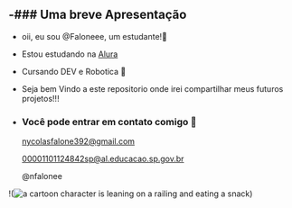 -###  Uma breve Apresentação
-
- oii, eu sou @Faloneee, um estudante!👋
- Estou estudando na [Alura](https://www.alura.com.br)
- Cursando DEV e Robotica 🦾
- Seja bem Vindo a este repositorio onde irei compartilhar meus futuros projetos!!!
  

- ### Você pode entrar em contato comigo 📧
  nycolasfalone392@gmail.com

  00001101124842sp@al.educacao.sp.gov.br

  @nfalonee

!(<img src="https://media1.tenor.com/m/Nrrw7JbW5M4AAAAC/sasuke-uchiha.gif" alt="a cartoon character is leaning on a railing and eating a snack"/>)


